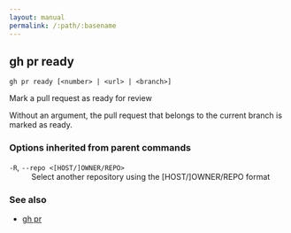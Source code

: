 ```yaml
---
layout: manual
permalink: /:path/:basename
---
```


## gh pr ready

```
gh pr ready [<number> | <url> | <branch>]
```

Mark a pull request as ready for review

Without an argument, the pull request that belongs to the current branch
is marked as ready.


### Options inherited from parent commands


<dl class="flags">
	<dt><code>-R</code>, <code>--repo &lt;[HOST/]OWNER/REPO&gt;</code></dt>
	<dd>Select another repository using the [HOST/]OWNER/REPO format</dd>
</dl>


### See also

* [gh pr](./gh_pr)
